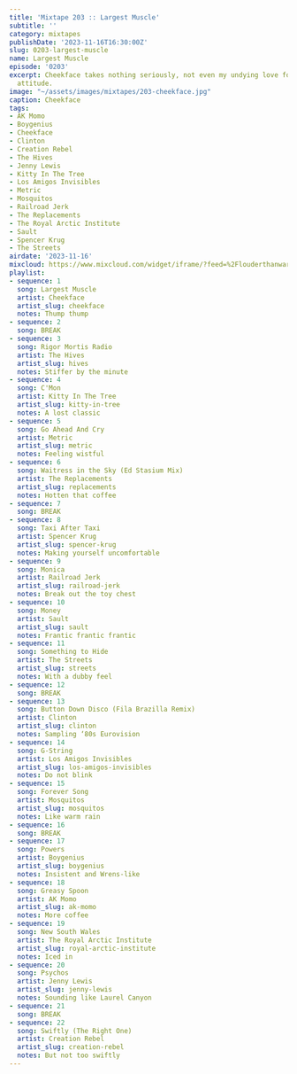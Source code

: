 ```yaml
---
title: 'Mixtape 203 :: Largest Muscle'
subtitle: ''
category: mixtapes
publishDate: '2023-11-16T16:30:00Z'
slug: 0203-largest-muscle
name: Largest Muscle
episode: '0203'
excerpt: Cheekface takes nothing seriously, not even my undying love for their questionable
  attitude.
image: "~/assets/images/mixtapes/203-cheekface.jpg"
caption: Cheekface
tags:
- AK Momo
- Boygenius
- Cheekface
- Clinton
- Creation Rebel
- The Hives
- Jenny Lewis
- Kitty In The Tree
- Los Amigos Invisibles
- Metric
- Mosquitos
- Railroad Jerk
- The Replacements
- The Royal Arctic Institute
- Sault
- Spencer Krug
- The Streets
airdate: '2023-11-16'
mixcloud: https://www.mixcloud.com/widget/iframe/?feed=%2Flouderthanwar%2Fthe-mixtape-203-largest-muscle-2023-11-18%2F&hide_artwork=1&hide_cover=1
playlist:
- sequence: 1
  song: Largest Muscle
  artist: Cheekface
  artist_slug: cheekface
  notes: Thump thump
- sequence: 2
  song: BREAK
- sequence: 3
  song: Rigor Mortis Radio
  artist: The Hives
  artist_slug: hives
  notes: Stiffer by the minute
- sequence: 4
  song: C'Mon
  artist: Kitty In The Tree
  artist_slug: kitty-in-tree
  notes: A lost classic
- sequence: 5
  song: Go Ahead And Cry
  artist: Metric
  artist_slug: metric
  notes: Feeling wistful
- sequence: 6
  song: Waitress in the Sky (Ed Stasium Mix)
  artist: The Replacements
  artist_slug: replacements
  notes: Hotten that coffee
- sequence: 7
  song: BREAK
- sequence: 8
  song: Taxi After Taxi
  artist: Spencer Krug
  artist_slug: spencer-krug
  notes: Making yourself uncomfortable
- sequence: 9
  song: Monica
  artist: Railroad Jerk
  artist_slug: railroad-jerk
  notes: Break out the toy chest
- sequence: 10
  song: Money
  artist: Sault
  artist_slug: sault
  notes: Frantic frantic frantic
- sequence: 11
  song: Something to Hide
  artist: The Streets
  artist_slug: streets
  notes: With a dubby feel
- sequence: 12
  song: BREAK
- sequence: 13
  song: Button Down Disco (Fila Brazilla Remix)
  artist: Clinton
  artist_slug: clinton
  notes: Sampling ‘80s Eurovision
- sequence: 14
  song: G-String
  artist: Los Amigos Invisibles
  artist_slug: los-amigos-invisibles
  notes: Do not blink
- sequence: 15
  song: Forever Song
  artist: Mosquitos
  artist_slug: mosquitos
  notes: Like warm rain
- sequence: 16
  song: BREAK
- sequence: 17
  song: Powers
  artist: Boygenius
  artist_slug: boygenius
  notes: Insistent and Wrens-like
- sequence: 18
  song: Greasy Spoon
  artist: AK Momo
  artist_slug: ak-momo
  notes: More coffee
- sequence: 19
  song: New South Wales
  artist: The Royal Arctic Institute
  artist_slug: royal-arctic-institute
  notes: Iced in
- sequence: 20
  song: Psychos
  artist: Jenny Lewis
  artist_slug: jenny-lewis
  notes: Sounding like Laurel Canyon
- sequence: 21
  song: BREAK
- sequence: 22
  song: Swiftly (The Right One)
  artist: Creation Rebel
  artist_slug: creation-rebel
  notes: But not too swiftly
---
```


